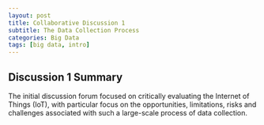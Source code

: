 ```yaml
---
layout: post
title: Collaborative Discussion 1
subtitle: The Data Collection Process
categories: Big Data
tags: [big data, intro]
---
```


## Discussion 1 Summary

The initial discussion forum focused on critically evaluating the Internet of Things (IoT), with particular focus on the opportunities, limitations, risks and challenges associated with such a large-scale process of data collection.
